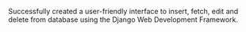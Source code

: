 Successfully created a user-friendly interface to insert, fetch, edit and delete from database using the Django Web Development Framework.

